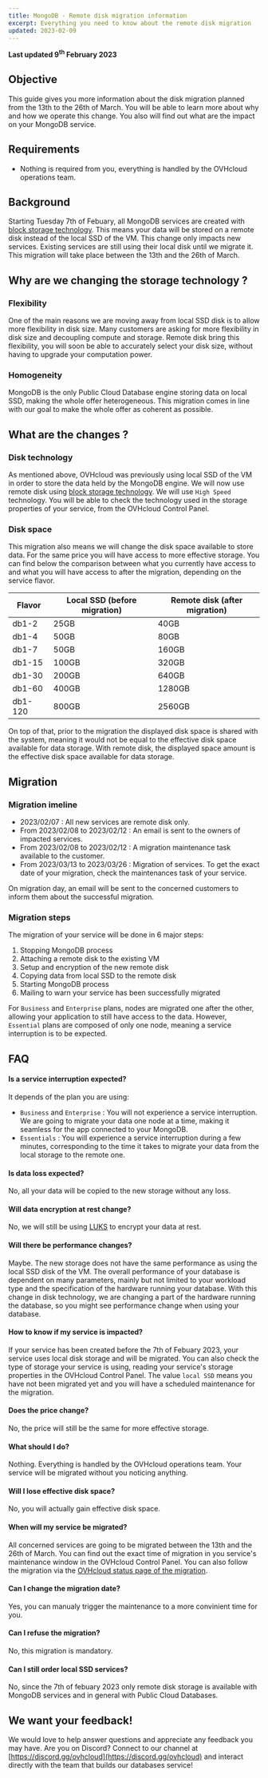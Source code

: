 ```yaml
---
title: MongoDB - Remote disk migration information
excerpt: Everything you need to know about the remote disk migration 
updated: 2023-02-09
---
```


**Last updated 9<sup>th</sup> February 2023**

## Objective

This guide gives you more information about the disk migration planned from the 13th to the 26th of March. You will be able to learn more about why and how we operate this change. You also will find out what are the impact on your MongoDB service.

## Requirements

- Nothing is required from you, everything is handled by the OVHcloud operations team.

## Background

Starting Tuesday 7th of Febuary, all MongoDB services are created with [block storage technology](https://www.ovhcloud.com/en-au/public-cloud/block-storage/). This means your data will be stored on a remote disk instead of the local SSD of the VM. This change only impacts new services. Existing services are still using their local disk until we migrate it. This migration will take place between the 13th and the 26th of March. 

## Why are we changing the storage technology ?

### Flexibility

One of the main reasons we are moving away from local SSD disk is to allow more flexibility in disk size. Many customers are asking for more flexibility in disk size and decoupling compute and storage. Remote disk bring this flexibility, you will soon be able to accurately select your disk size, without having to upgrade your computation power.

### Homogeneity

MongoDB is the only Public Cloud Database engine storing data on local SSD, making the whole offer heterogeneous. This migration comes in line with our goal to make the whole offer as coherent as possible.

## What are the changes ?

### Disk technology

As mentioned above, OVHcloud was previously using local SSD of the VM in order to store the data held by the MongoDB engine. We will now use remote disk using [block storage technology](https://www.ovhcloud.com/en-au/public-cloud/block-storage/). We will use `High Speed` technology. You will be able to check the technology used in the storage properties of your service, from the OVHcloud Control Panel.

### Disk space

This migration also means we will change the disk space available to store data. For the same price you will have access to more effective storage. You can find below the comparison between what you currently have access to and what you will have access to after the migration, depending on the service flavor.

| Flavor  | Local SSD (before migration) | Remote disk (after migration) |
|---------|------------------------------|-------------------------------|
| db1-2   |              25GB            |               40GB            |
| db1-4   |              50GB            |               80GB            |
| db1-7   |              50GB            |              160GB            |
| db1-15  |              100GB           |              320GB            |
| db1-30  |              200GB           |              640GB            |
| db1-60  |              400GB           |              1280GB           |
| db1-120 |              800GB           |              2560GB           |

On top of that, prior to the migration the displayed disk space is shared with the system, meaning it would not be equal to the effective disk space available for data storage. With remote disk, the displayed space amount is the effective disk space available for data storage.

## Migration

### Migration imeline

- 2023/02/07 : All new services are remote disk only.
- From 2023/02/08 to 2023/02/12 : An email is sent to the owners of impacted services.
- From 2023/02/08 to 2023/02/12 : A migration maintenance task available to the customer.
- From 2023/03/13 to 2023/03/26 : Migration of services. To get the exact date of your migration, check the maintenances task of your service.

On migration day, an email will be sent to the concerned customers to inform them about the successful migration.

### Migration steps

The migration of your service will be done in 6 major steps:

1. Stopping MongoDB process
2. Attaching a remote disk to the existing VM
3. Setup and encryption of the new remote disk
4. Copying data from local SSD to the remote disk
5. Starting MongoDB process
6. Mailing to warn your service has been successfully migrated

For `Business` and `Enterprise` plans, nodes are migrated one after the other, allowing your application to still have access to the data.
However, `Essential` plans are composed of only one node, meaning a service interruption is to be expected.

## FAQ

#### Is a service interruption expected?

It depends of the plan you are using:

- `Business` and `Enterprise` : You will not experience a service interruption. We are going to migrate your data one node at a time, making it seamless for the app connected to your MongoDB.
- `Essentials` : You will experience a service interruption during a few minutes, corresponding to the time it takes to migrate your data from the local storage to the remote one.

#### Is data loss expected?

No, all your data will be copied to the new storage without any loss.

#### Will data encryption at rest change?

No, we will still be using [LUKS](https://en.wikipedia.org/wiki/Linux_Unified_Key_Setup) to encrypt your data at rest.

#### Will there be performance changes?

Maybe. The new storage does not have the same performance as using the local SSD disk of the VM. The overall performance of your database is dependent on many parameters, mainly but not limited to your workload type and the specification of the hardware running your database. With this change in disk technology, we are changing a part of the hardware running the database, so you might see performance change when using your database.

#### How to know if my service is impacted?

If your service has been created before the 7th of Febuary 2023, your service uses local disk storage and will be migrated. You can also check the type of storage your service is using, reading your service's storage properties in the OVHcloud Control Panel. The value `local SSD` means you have not been migrated yet and you will have a scheduled maintenance for the migration.

#### Does the price change?

No, the price will still be the same for more effective storage.

#### What should I do?

Nothing. Everything is handled by the OVHcloud operations team. Your service will be migrated without you noticing anything. 

#### Will I lose effective disk space?

No, you will actually gain effective disk space. 

#### When will my service be migrated?

All concerned services are going to be migrated between the 13th and the 26th of March. You can find out the exact time of migration in you service's maintenance window in the OVHcloud Control Panel. You can also follow the migration via the [OVHcloud status page of the migration](https://public-cloud.status-ovhcloud.com/incidents/4wbsn6c6ys85).

#### Can I change the migration date?

Yes, you can manualy trigger the maintenance to a more convinient time for you.

#### Can I refuse the migration?

No, this migration is mandatory.

#### Can I still order local SSD services?

No, since the 7th of febuary 2023 only remote disk storage is available with MongoDB services and in general with Public Cloud Databases.

## We want your feedback!

We would love to help answer questions and appreciate any feedback you may have.
Are you on Discord? Connect to our channel at [https://discord.gg/ovhcloud](https://discord.gg/ovhcloud) and interact directly with the team that builds our databases service!
